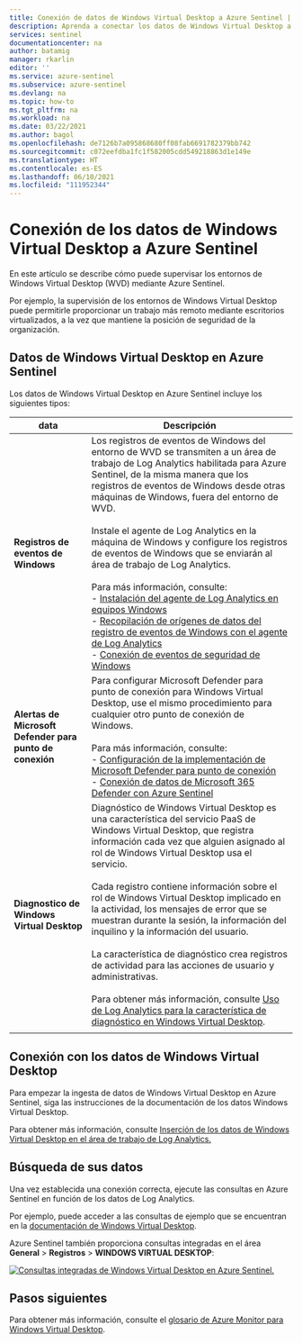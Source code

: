 ```yaml
---
title: Conexión de datos de Windows Virtual Desktop a Azure Sentinel | Microsoft Docs
description: Aprenda a conectar los datos de Windows Virtual Desktop a Azure Sentinel.
services: sentinel
documentationcenter: na
author: batamig
manager: rkarlin
editor: ''
ms.service: azure-sentinel
ms.subservice: azure-sentinel
ms.devlang: na
ms.topic: how-to
ms.tgt_pltfrm: na
ms.workload: na
ms.date: 03/22/2021
ms.author: bagol
ms.openlocfilehash: de7126b7a095868680ff08fab6691782379bb742
ms.sourcegitcommit: c072eefdba1fc1f582005cdd549218863d1e149e
ms.translationtype: HT
ms.contentlocale: es-ES
ms.lasthandoff: 06/10/2021
ms.locfileid: "111952344"
---
```

# <a name="connect-windows-virtual-desktop-data-to-azure-sentinel"></a>Conexión de los datos de Windows Virtual Desktop a Azure Sentinel

En este artículo se describe cómo puede supervisar los entornos de Windows Virtual Desktop (WVD) mediante Azure Sentinel.

Por ejemplo, la supervisión de los entornos de Windows Virtual Desktop puede permitirle proporcionar un trabajo más remoto mediante escritorios virtualizados, a la vez que mantiene la posición de seguridad de la organización.

## <a name="windows-virtual-desktop-data-in-azure-sentinel"></a>Datos de Windows Virtual Desktop en Azure Sentinel

Los datos de Windows Virtual Desktop en Azure Sentinel incluye los siguientes tipos:


|data  |Descripción  |
|---------|---------|
|**Registros de eventos de Windows**     |  Los registros de eventos de Windows del entorno de WVD se transmiten a un área de trabajo de Log Analytics habilitada para Azure Sentinel, de la misma manera que los registros de eventos de Windows desde otras máquinas de Windows, fuera del entorno de WVD. <br><br>Instale el agente de Log Analytics en la máquina de Windows y configure los registros de eventos de Windows que se enviarán al área de trabajo de Log Analytics.<br><br>Para más información, consulte:<br>- [Instalación del agente de Log Analytics en equipos Windows](../azure-monitor/agents/agent-windows.md)<br>- [Recopilación de orígenes de datos del registro de eventos de Windows con el agente de Log Analytics](../azure-monitor/agents/data-sources-windows-events.md)<br>- [Conexión de eventos de seguridad de Windows](connect-windows-security-events.md)       |
|**Alertas de Microsoft Defender para punto de conexión**     |  Para configurar Microsoft Defender para punto de conexión para Windows Virtual Desktop, use el mismo procedimiento para cualquier otro punto de conexión de Windows. <br><br>Para más información, consulte: <br>- [Configuración de la implementación de Microsoft Defender para punto de conexión](/windows/security/threat-protection/microsoft-defender-atp/production-deployment)<br>- [Conexión de datos de Microsoft 365 Defender con Azure Sentinel](connect-microsoft-365-defender.md)       |
|**Diagnostico de Windows Virtual Desktop**     | Diagnóstico de Windows Virtual Desktop es una característica del servicio PaaS de Windows Virtual Desktop, que registra información cada vez que alguien asignado al rol de Windows Virtual Desktop usa el servicio. <br><br>Cada registro contiene información sobre el rol de Windows Virtual Desktop implicado en la actividad, los mensajes de error que se muestran durante la sesión, la información del inquilino y la información del usuario. <br><br>La característica de diagnóstico crea registros de actividad para las acciones de usuario y administrativas. <br><br>Para obtener más información, consulte [Uso de Log Analytics para la característica de diagnóstico en Windows Virtual Desktop](../virtual-desktop/virtual-desktop-fall-2019/diagnostics-log-analytics-2019.md).        |
|     |         |

## <a name="connect-windows-virtual-desktop-data"></a>Conexión con los datos de Windows Virtual Desktop

Para empezar la ingesta de datos de Windows Virtual Desktop en Azure Sentinel, siga las instrucciones de la documentación de los datos Windows Virtual Desktop.

Para obtener más información, consulte [Inserción de los datos de Windows Virtual Desktop en el área de trabajo de Log Analytics.](../virtual-desktop/diagnostics-log-analytics.md)

## <a name="find-your-data"></a>Búsqueda de sus datos

Una vez establecida una conexión correcta, ejecute las consultas en Azure Sentinel en función de los datos de Log Analytics.

Por ejemplo, puede acceder a las consultas de ejemplo que se encuentran en la [documentación de Windows Virtual Desktop](../virtual-desktop/diagnostics-log-analytics.md).


Azure Sentinel también proporciona consultas integradas en el área **General** > **Registros** > **WINDOWS VIRTUAL DESKTOP**:

[![Consultas integradas de Windows Virtual Desktop en Azure Sentinel.](media/connect-windows-virtual-desktop/windows-virtual-desktop-queries.png) ](media/connect-windows-virtual-desktop/windows-virtual-desktop-queries.png#lightbox)

## <a name="next-steps"></a>Pasos siguientes


Para obtener más información, consulte el [glosario de Azure Monitor para Windows Virtual Desktop](../virtual-desktop/azure-monitor-glossary.md).